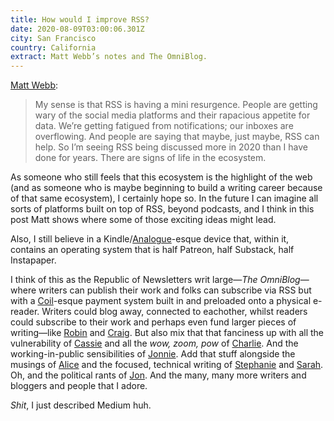 ```yaml
---
title: How would I improve RSS?
date: 2020-08-09T03:00:06.301Z
city: San Francisco
country: California
extract: Matt Webb’s notes and The OmniBlog.
---
```

[Matt Webb](http://interconnected.org/home/2020/07/29/improving_rss): 

> My sense is that RSS is having a mini resurgence. People are getting wary of the social media platforms and their rapacious appetite for data. We’re getting fatigued from notifications; our inboxes are overflowing. And people are saying that maybe, just maybe, RSS can help. So I’m seeing RSS being discussed more in 2020 than I have done for years. There are signs of life in the ecosystem.

As someone who still feels that this ecosystem is the highlight of the web (and as someone who is maybe beginning to build a writing career because of that same ecosystem), I certainly hope so. In the future I can imagine all sorts of platforms built on top of RSS, beyond podcasts, and I think in this post Matt shows where some of those exciting ideas might lead. 

Also, I still believe in a Kindle/[Analogue](https://www.analogue.co/pocket)-esque device that, within it, contains an operating system that is half Patreon, half Substack, half Instapaper.  

I think of this as the Republic of Newsletters writ large—_The OmniBlog_—where writers can publish their work and folks can subscribe via RSS but with a [Coil](https://coil.com/)-esque payment system built in and preloaded onto a physical e-reader. Writers could blog away, connected to eachother, whilst readers could subscribe to their work and perhaps even fund larger pieces of writing—like [Robin](https://www.robinsloan.com/sloanstarter/) and [Craig](https://github.com/cmod/craigstarter). But also mix that that fanciness up with all the vulnerability of [Cassie](https://twitter.com/cassmarketos) and all the _wow, zoom, pow_ of [Charlie](https://twitter.com/vruba). And the working-in-public sensibilities of [Jonnie](https://destroytoday.com/). Add that stuff alongside the musings of [Alice](https://twitter.com/alicebartlett) and the focused, technical writing of [Stephanie](https://blog.stephaniestimac.com/) and [Sarah](https://sarahdrasnerdesign.com/). Oh, and the political rants of [Jon](https://twitter.com/jonlovett). And the many, many more writers and bloggers and people that I adore.

_Shit_, I just described Medium huh.




